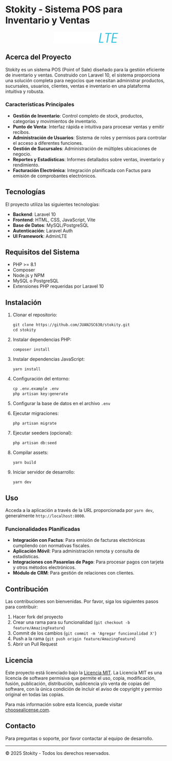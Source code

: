 # Stokity - Sistema POS para Inventario y Ventas

<p align="center">
  <img src="public/img/AdminLTEFullLogo.png" alt="Stokity Logo" width="200">
</p>

## Acerca del Proyecto

Stokity es un sistema POS (Point of Sale) diseñado para la gestión eficiente de inventario y ventas. Construido con Laravel 10, el sistema proporciona una solución completa para negocios que necesitan administrar productos, sucursales, usuarios, clientes, ventas e inventario en una plataforma intuitiva y robusta.

### Características Principales

- **Gestión de Inventario**: Control completo de stock, productos, categorías y movimientos de inventario.
- **Punto de Venta**: Interfaz rápida e intuitiva para procesar ventas y emitir recibos.
- **Administración de Usuarios**: Sistema de roles y permisos para controlar el acceso a diferentes funciones.
- **Gestión de Sucursales**: Administración de múltiples ubicaciones de negocio.
- **Reportes y Estadísticas**: Informes detallados sobre ventas, inventario y rendimiento.
- **Facturación Electrónica**: Integración planificada con Factus para emisión de comprobantes electrónicos.

## Tecnologías

El proyecto utiliza las siguientes tecnologías:

- **Backend**: Laravel 10
- **Frontend**: HTML, CSS, JavaScript, Vite
- **Base de Datos**: MySQL/PostgreSQL
- **Autenticación**: Laravel Auth
- **UI Framework**: AdminLTE

## Requisitos del Sistema

- PHP >= 8.1
- Composer
- Node.js y NPM
- MySQL o PostgreSQL
- Extensiones PHP requeridas por Laravel 10

## Instalación

1. Clonar el repositorio:
   ```
   git clone https://github.com/JUANJSC630/stokity.git
   cd stokity
   ```

2. Instalar dependencias PHP:
   ```
   composer install
   ```

3. Instalar dependencias JavaScript:
   ```
   yarn install
   ```

4. Configuración del entorno:
   ```
   cp .env.example .env
   php artisan key:generate
   ```

5. Configurar la base de datos en el archivo `.env`

6. Ejecutar migraciones:
   ```
   php artisan migrate
   ```

7. Ejecutar seeders (opcional):
   ```
   php artisan db:seed
   ```

8. Compilar assets:
   ```
   yarn build
   ```

9. Iniciar servidor de desarrollo:
   ```
   yarn dev
   ```

## Uso

Acceda a la aplicación a través de la URL proporcionada por `yarn dev`, generalmente `http://localhost:8000`.

### Funcionalidades Planificadas

- **Integración con Factus**: Para emisión de facturas electrónicas cumpliendo con normativas fiscales.
- **Aplicación Móvil**: Para administración remota y consulta de estadísticas.
- **Integraciones con Pasarelas de Pago**: Para procesar pagos con tarjeta y otros métodos electrónicos.
- **Módulo de CRM**: Para gestión de relaciones con clientes.

## Contribución

Las contribuciones son bienvenidas. Por favor, siga los siguientes pasos para contribuir:

1. Hacer fork del proyecto
2. Crear una rama para su funcionalidad (`git checkout -b feature/AmazingFeature`)
3. Commit de los cambios (`git commit -m 'Agregar funcionalidad X'`)
4. Push a la rama (`git push origin feature/AmazingFeature`)
5. Abrir un Pull Request

## Licencia

Este proyecto está licenciado bajo la [Licencia MIT](LICENSE). La Licencia MIT es una licencia de software permisiva que permite el uso, copia, modificación, fusión, publicación, distribución, sublicencia y/o venta de copias del software, con la única condición de incluir el aviso de copyright y permiso original en todas las copias.

Para más información sobre esta licencia, puede visitar [choosealicense.com](https://choosealicense.com/licenses/mit/).

## Contacto

Para preguntas o soporte, por favor contactar al equipo de desarrollo.

---

&copy; 2025 Stokity - Todos los derechos reservados.
